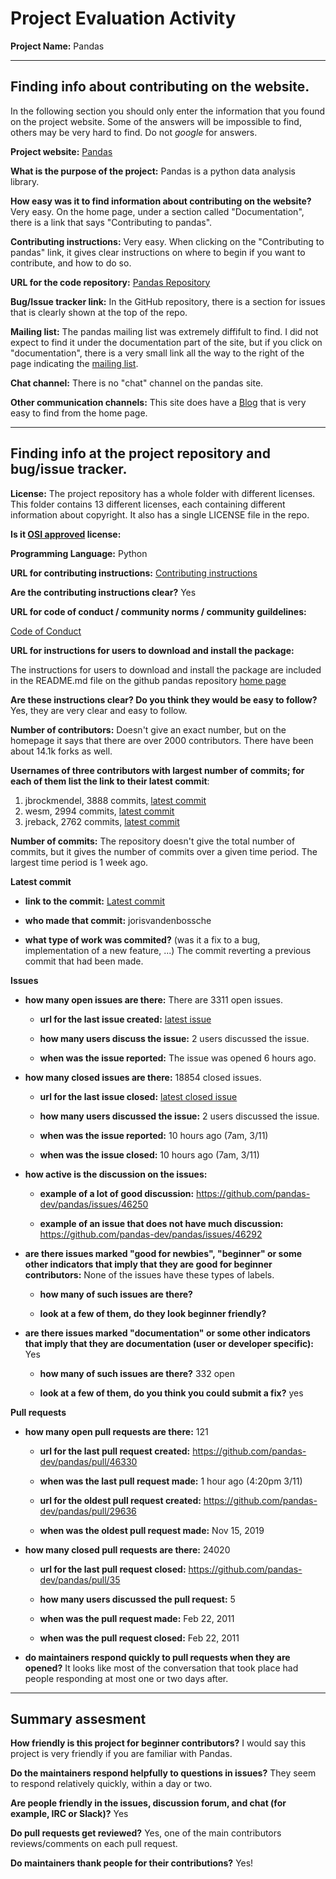 # Project Evaluation Activity



__Project Name:__  Pandas


---

## Finding info about contributing on the website.

In the following section you should only enter the information that you
found on the project website. Some of the answers will be impossible to find, others
may be very hard to find. Do not _google_ for answers.

__Project website:__
[Pandas](https://pandas.pydata.org/)

__What is the purpose of the project:__
Pandas is a python data analysis library. 

__How easy was it to find information about contributing on the website?__
Very easy. On the home page, under a section called "Documentation", there is a link that says "Contributing to pandas". 

__Contributing instructions:__
Very easy. When clicking on the "Contributing to pandas" link, it gives clear instructions on where to begin if you want to contribute, and how to do so. 

__URL for the code repository:__
[Pandas Repository](https://github.com/pandas-dev/pandas)

__Bug/Issue tracker link:__
In the GitHub repository, there is a section for issues that is clearly shown at the top of the repo. 

__Mailing list:__
The pandas mailing list was extremely diffifult to find. I did not expect to find it under the documentation part of the site, but if you click on "documentation", there is a very small link all the way to the right of the page indicating the [mailing list](https://groups.google.com/g/pydata). 

__Chat channel:__
There is no "chat" channel on the pandas site. 

__Other communication channels:__
This site does have a [Blog](https://pandas.pydata.org/community/blog/) that is very easy to find from the home page. 

---

## Finding info at the project repository and bug/issue tracker.

__License:__
The project repository has a whole folder with different licenses. This folder contains 13 different licenses, each containing different information about copyright. It also has a single LICENSE file in the repo. 

__Is it [OSI approved](https://opensource.org/licenses/alphabetical) license:__

__Programming Language:__
Python

__URL for contributing instructions:__ 
[Contributing instructions](https://pandas.pydata.org/docs/dev/development/contributing.html)

__Are the contributing instructions clear?__ 
Yes

__URL for code of conduct / community norms / community guildelines:__

[Code of Conduct](https://github.com/pandas-dev/pandas/blob/main/.github/CODE_OF_CONDUCT.md)

__URL for instructions for users to download and install the package:__

The instructions for users to download and install the package are included in the README.md file on the github pandas repository [home page](https://github.com/pandas-dev/pandas)

__Are these instructions clear? Do you think they would be easy to follow?__
Yes, they are very clear and easy to follow. 

__Number of contributors:__
Doesn't give an exact number, but on the homepage it says that there are over 2000 contributors. There have been about 14.1k forks as well. 

__Usernames of three contributors with largest number of commits; for
each of them list the link to their latest commit__:

1. jbrockmendel, 3888 commits, [latest commit](https://github.com/pandas-dev/pandas/commit/1966a92984e6f36e40a56a00f014c75153960330)
2. wesm, 2994 commits, [latest commit](https://github.com/pandas-dev/pandas/commit/78c6843dcf40b43a45a0c490acb71f92a80fdfa3)
3. jreback, 2762 commits, [latest commit](https://github.com/pandas-dev/pandas/commit/d3ae818a31b048accc744043cc83241af5bf574a)

__Number of commits:__
The repository doesn't give the total number of commits, but it gives the number of commits over a given time period. The largest time period is 1 week ago. 

__Latest commit__

- __link to the commit:__
[Latest commit](https://github.com/pandas-dev/pandas/commit/da7a1efd030c4915eeb05a998f90b078c097bd9a)

- __who made that commit:__
jorisvandenbossche

- __what type of work was commited?__ (was it a fix to a bug, implementation of a new feature, ...)
The commit reverting a previous commit that had been made. 


__Issues__

- __how many open issues are there:__
There are 3311 open issues. 

    - __url for the last issue created:__
    [latest issue](https://github.com/pandas-dev/pandas/issues/46326)

    - __how many users discuss the issue:__
    2 users discussed the issue. 
    
    - __when was the issue reported:__
    The issue was opened 6 hours ago. 
    

- __how many closed issues are there:__
18854 closed issues. 

    - __url for the last issue closed:__
    [latest closed issue](https://github.com/pandas-dev/pandas/issues/46323)

    - __how many users discussed the issue:__
    2 users discussed the issue. 

    - __when was the issue reported:__
    10 hours ago (7am, 3/11)

    - __when was the issue closed:__
    10 hours ago (7am, 3/11)

- __how active is the discussion on the issues:__ 

    - __example of a lot of good discussion:__ 
    https://github.com/pandas-dev/pandas/issues/46250

    - __example of an issue that does not have much discussion:__
    https://github.com/pandas-dev/pandas/issues/46292


- __are there issues marked "good for newbies", "beginner" or some other indicators that imply that they are good for beginner contributors:__
None of the issues have these types of labels. 

    - __how many of such issues are there?__
    
    - __look at a few of them, do they look beginner friendly?__ 



- __are there issues marked "documentation" or some other indicators that imply that they are documentation (user or developer specific):__
Yes
    - __how many of such issues are there?__
    332 open
    
    - __look at a few of them, do you think you could submit a fix?__ 
    yes


__Pull requests__

- __how many open pull requests are there:__
121

    - __url for the last pull request created:__
    https://github.com/pandas-dev/pandas/pull/46330
    
    - __when was the last pull request made:__
    1 hour ago (4:20pm 3/11)

    - __url for the oldest pull request created:__
    https://github.com/pandas-dev/pandas/pull/29636
    
    - __when was the oldest pull request made:__
    Nov 15, 2019

- __how many closed pull requests are there:__
24020

    - __url for the last pull request closed:__
    https://github.com/pandas-dev/pandas/pull/35
    
    - __how many users discussed the pull request:__
    5
    
    - __when was the pull request made:__
    Feb 22, 2011
    
    - __when was the pull request closed:__
    Feb 22, 2011
    

- __do maintainers respond quickly to pull requests when they are opened?__ 
It looks like most of the conversation that took place had people responding at most one or two days after. 



---


## Summary assesment
__How friendly is this project for beginner contributors?__
I would say this project is very friendly if you are familiar with Pandas. 


__Do the maintainers respond helpfully to questions in issues?__
They seem to respond relatively quickly, within a day or two.


__Are people friendly in the issues, discussion forum, and chat (for example, IRC or Slack)?__
Yes


__Do pull requests get reviewed?__
Yes, one of the main contributors reviews/comments on each pull request. 


__Do maintainers thank people for their contributions?__
Yes!



